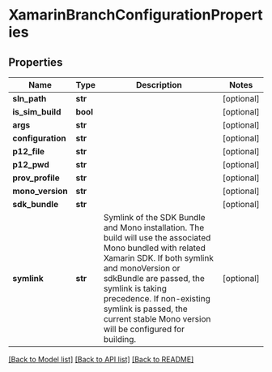 # XamarinBranchConfigurationProperties

## Properties
Name | Type | Description | Notes
------------ | ------------- | ------------- | -------------
**sln_path** | **str** |  | [optional] 
**is_sim_build** | **bool** |  | [optional] 
**args** | **str** |  | [optional] 
**configuration** | **str** |  | [optional] 
**p12_file** | **str** |  | [optional] 
**p12_pwd** | **str** |  | [optional] 
**prov_profile** | **str** |  | [optional] 
**mono_version** | **str** |  | [optional] 
**sdk_bundle** | **str** |  | [optional] 
**symlink** | **str** | Symlink of the SDK Bundle and Mono installation. The build will use the associated Mono bundled with related Xamarin SDK. If both symlink and monoVersion or sdkBundle are passed, the symlink is taking precedence. If non-existing symlink is passed, the current stable Mono version will be configured for building.  | [optional] 

[[Back to Model list]](../README.md#documentation-for-models) [[Back to API list]](../README.md#documentation-for-api-endpoints) [[Back to README]](../README.md)

